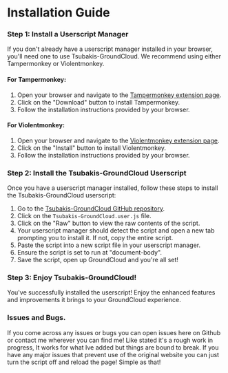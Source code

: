 # Installation Guide

### Step 1: Install a Userscript Manager

If you don't already have a userscript manager installed in your browser, you'll need one to use Tsubakis-GroundCloud. We recommend using either Tampermonkey or Violentmonkey.

#### For Tampermonkey:

1. Open your browser and navigate to the [Tampermonkey extension page](https://www.tampermonkey.net/).
2. Click on the "Download" button to install Tampermonkey.
3. Follow the installation instructions provided by your browser.

#### For Violentmonkey:

1. Open your browser and navigate to the [Violentmonkey extension page](https://violentmonkey.github.io/).
2. Click on the "Install" button to install Violentmonkey.
3. Follow the installation instructions provided by your browser.

### Step 2: Install the Tsubakis-GroundCloud Userscript

Once you have a userscript manager installed, follow these steps to install the Tsubakis-GroundCloud userscript:

1. Go to the [Tsubakis-GroundCloud GitHub repository](https://github.com/trevorftp/Tsubakis-GroundCloud).
2. Click on the `Tsubakis-GroundCloud.user.js` file.
3. Click on the "Raw" button to view the raw contents of the script.
4. Your userscript manager should detect the script and open a new tab prompting you to install it. If not, copy the entire script.
5. Paste the script into a new script file in your userscript manager.
6. Ensure the script is set to run at "document-body".
7. Save the script, open up GroundCloud and you're all set!

### Step 3: Enjoy Tsubakis-GroundCloud!

You've successfully installed the userscript! Enjoy the enhanced features and improvements it brings to your GroundCloud experience.

### Issues and Bugs.

If you come across any issues or bugs you can open issues here on Github or contact me wherever you can find me! Like stated it's a rough work in progress, It works for what Ive added but things are bound to break. If you have any major issues that prevent use of the original website you can just turn the script off and reload the page! Simple as that!
